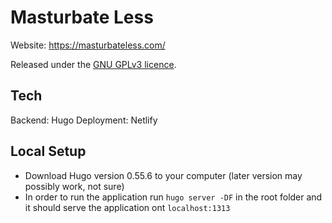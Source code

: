# Masturbate Less

Website: https://masturbateless.com/

Released under the [GNU GPLv3 licence](https://github.com/neverfap-deluxe/nfd-api/blob/master/LICENSE).


## Tech

Backend: Hugo
Deployment: Netlify


## Local Setup

- Download Hugo version 0.55.6 to your computer (later version may possibly work, not sure)
- In order to run the application run `hugo server -DF` in the root folder and it should serve the application ont `localhost:1313`

